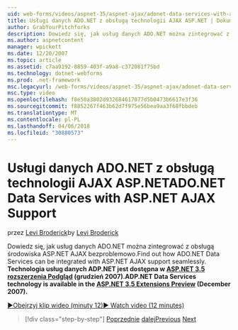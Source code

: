 ```yaml
---
uid: web-forms/videos/aspnet-35/aspnet-ajax/adonet-data-services-with-aspnet-ajax-support
title: Usługi danych ADO.NET z obsługą technologii AJAX ASP.NET | Dokumentacja firmy Microsoft
author: GrabYourPitchforks
description: Dowiedz się, jak usług danych ADO.NET można zintegrować z obsługą środowiska ASP.NET AJAX bezproblemowo. Technologia usług ADP.NET danych jest dostępna w ASP.NET 3.5 E...
ms.author: aspnetcontent
manager: wpickett
ms.date: 12/20/2007
ms.topic: article
ms.assetid: c7aa9192-8859-403f-a9a8-c372081f75bd
ms.technology: dotnet-webforms
ms.prod: .net-framework
msc.legacyurl: /web-forms/videos/aspnet-35/aspnet-ajax/adonet-data-services-with-aspnet-ajax-support
msc.type: video
ms.openlocfilehash: f8e50a3802d932684617077d5b0473b6617e3f36
ms.sourcegitcommit: f8852267f463b62d7f975e56bea9aa3f68fbbdeb
ms.translationtype: MT
ms.contentlocale: pl-PL
ms.lasthandoff: 04/06/2018
ms.locfileid: "30880573"
---
```

<a name="adonet-data-services-with-aspnet-ajax-support"></a><span data-ttu-id="e5ad3-104">Usługi danych ADO.NET z obsługą technologii AJAX ASP.NET</span><span class="sxs-lookup"><span data-stu-id="e5ad3-104">ADO.NET Data Services with ASP.NET AJAX Support</span></span>
====================
<span data-ttu-id="e5ad3-105">przez [Levi Broderick](https://github.com/GrabYourPitchforks)</span><span class="sxs-lookup"><span data-stu-id="e5ad3-105">by [Levi Broderick](https://github.com/GrabYourPitchforks)</span></span>

<span data-ttu-id="e5ad3-106">Dowiedz się, jak usług danych ADO.NET można zintegrować z obsługą środowiska ASP.NET AJAX bezproblemowo.</span><span class="sxs-lookup"><span data-stu-id="e5ad3-106">Find out how ADO.NET Data Services can be integrated with ASP.NET AJAX support seamlessly.</span></span> <span data-ttu-id="e5ad3-107">**Technologia usług danych ADP.NET jest dostępna w [ASP.NET 3.5 rozszerzenia Podgląd](https://www.asp.net/downloads/35-sp1#find) (grudzień 2007).**</span><span class="sxs-lookup"><span data-stu-id="e5ad3-107">**ADP.NET Data Services technology is available in the [ASP.NET 3.5 Extensions Preview](https://www.asp.net/downloads/35-sp1#find) (December 2007).**</span></span>

[<span data-ttu-id="e5ad3-108">&#9654;Obejrzyj klip wideo (minuty 12)</span><span class="sxs-lookup"><span data-stu-id="e5ad3-108">&#9654; Watch video (12 minutes)</span></span>](https://channel9.msdn.com/Blogs/ASP-NET-Site-Videos/adonet-data-services-with-aspnet-ajax-support)

> [!div class="step-by-step"]
> <span data-ttu-id="e5ad3-109">[Poprzednie](aspnet-ajax-a-demonstration-of-aspnet-ajax.md)
> [dalej](introduction-to-aspnet-ajax-history.md)</span><span class="sxs-lookup"><span data-stu-id="e5ad3-109">[Previous](aspnet-ajax-a-demonstration-of-aspnet-ajax.md)
[Next](introduction-to-aspnet-ajax-history.md)</span></span>
